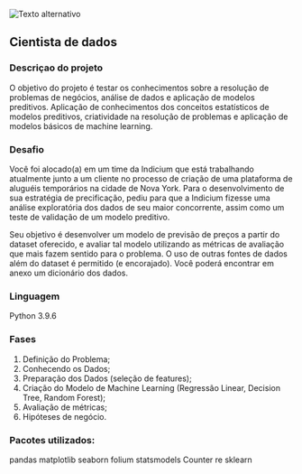
![Texto alternativo](https://assets-global.website-files.com/6491a8aad31f132488172555/64944e552f9b281987535da9_Logo-indicium-09.svg)

## Cientista de dados
### Descriçao do projeto
 O objetivo do projeto é testar os  conhecimentos sobre a resolução de problemas de negócios, análise de dados e aplicação de modelos preditivos. Aplicação de conhecimentos dos conceitos estatísticos de modelos preditivos, criatividade na resolução de problemas e aplicação de modelos básicos de machine learning.

 ### Desafio
Você foi alocado(a) em um time da Indicium que está trabalhando atualmente junto a um cliente no processo de criação de uma plataforma de aluguéis temporários na cidade de Nova York. Para o desenvolvimento de sua estratégia de precificação, pediu para que a Indicium fizesse uma análise exploratória dos dados de seu maior concorrente, assim como um teste de validação de um modelo preditivo.

Seu objetivo é desenvolver um modelo de previsão de preços a partir do dataset oferecido, e avaliar tal modelo utilizando as métricas de avaliação que mais fazem sentido para o problema. O uso de outras fontes de dados além do dataset é permitido (e encorajado). Você poderá encontrar em anexo um dicionário dos dados.

### Linguagem
Python 3.9.6

### Fases

1. Definição do Problema;
2. Conhecendo os Dados;
3. Preparação dos Dados (seleção de features);
4. Criação do Modelo de Machine Learning (Regressão Linear, Decision Tree, Random Forest);
5. Avaliação de métricas;
6. Hipóteses de negócio.

### Pacotes utilizados:

pandas 
matplotlib
seaborn 
folium
statsmodels
Counter
re
sklearn 